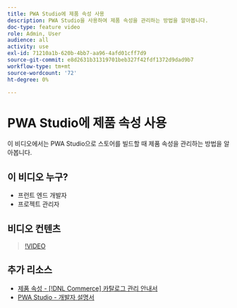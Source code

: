 ```yaml
---
title: PWA Studio에 제품 속성 사용
description: PWA Studio을 사용하여 제품 속성을 관리하는 방법을 알아봅니다.
doc-type: feature video
role: Admin, User
audience: all
activity: use
exl-id: 71210a1b-620b-4bb7-aa96-4afd01cff7d9
source-git-commit: e8d2631b31319701beb327f42fdf1372d9dad9b7
workflow-type: tm+mt
source-wordcount: '72'
ht-degree: 0%

---
```


# PWA Studio에 제품 속성 사용

이 비디오에서는 PWA Studio으로 스토어를 빌드할 때 제품 속성을 관리하는 방법을 알아봅니다.

## 이 비디오 누구?

- 프런트 엔드 개발자
- 프로젝트 관리자

## 비디오 컨텐츠

>[!VIDEO](https://video.tv.adobe.com/v/343788?quality=12&learn=on)

## 추가 리소스

- [제품 속성 - [!DNL Commerce] 카탈로그 관리 안내서](https://experienceleague.adobe.com/docs/commerce-admin/catalog/product-attributes/product-attributes.html)
- [PWA Studio - 개발자 설명서](https://developer.adobe.com/commerce/pwa-studio/)
